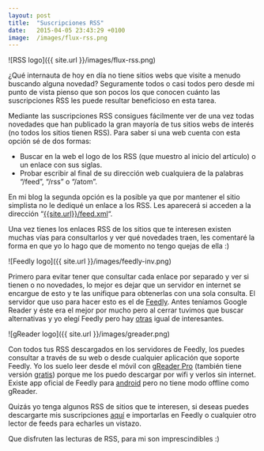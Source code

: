 ```yaml
---
layout: post
title:  "Suscripciones RSS"
date:   2015-04-05 23:43:29 +0100
image:  /images/flux-rss.png
---
```

![RSS logo]({{ site.url }}/images/flux-rss.png)

¿Qué internauta de hoy en día no tiene sitios webs que visite a menudo buscando alguna novedad? Seguramente todos o casi todos pero desde mi punto de vista pienso que son pocos los que conocen cuánto las suscripciones RSS les puede resultar beneficioso en esta tarea.

Mediante las suscripciones RSS consigues fácilmente ver de una vez todas novedades que han publicado la gran mayoría de tus sitios webs de interés (no todos los sitios tienen RSS). Para saber si una web cuenta con esta opción sé de dos formas:

* Buscar en la web el logo de los RSS (que muestro al inicio del artículo) o un enlace con sus siglas.
* Probar escribir al final de su dirección web cualquiera de la palabras “/feed”, “/rss” o “/atom”.

En mi blog la segunda opción es la posible ya que por mantener el sitio simplista no le dediqué un enlace a los RSS. Les aparecerá si acceden a la dirección “[{{site.url}}/feed.xml]({{site.url}}/feed.xml)“.

Una vez tienes los enlaces RSS de los sitios que te interesen existen muchas vías para consultarlos y ver qué novedades traen, les comentaré la forma en que yo lo hago que de momento no tengo quejas de ella :)

![Feedly logo]({{ site.url }}/images/feedly-inv.png)

Primero para evitar tener que consultar cada enlace por separado y ver si tienen o no novedades, lo mejor es dejar que un servidor en internet se encargue de esto y te las unifique para obtenerlas con una sola consulta. El servidor que uso para hacer esto es el de [Feedly](http://feedly.com/). Antes teníamos Google Reader y éste era el mejor por mucho pero al cerrar tuvimos que buscar alternativas y yo elegí Feedly pero hay [otras](http://alternativeto.net/software/feedly/) igual de interesantes.

![gReader logo]({{ site.url }}/images/greader.png)

Con todos tus RSS descargados en los servidores de Feedly, los puedes consultar a través de su web o desde cualquier aplicación que soporte Feedly. Yo los suelo leer desde el móvil con [gReader Pro](https://play.google.com/store/apps/details?id=com.noinnion.android.greader.readerpro) (también tiene versión [gratis](https://play.google.com/store/apps/details?id=com.noinnion.android.greader.reader)) porque me los puedo descargar por wifi y verlos sin internet. Existe app oficial de Feedly para [android](https://play.google.com/store/apps/details?id=com.devhd.feedly) pero no tiene modo offline como gReader.

Quizás yo tenga algunos RSS de sitios que te interesen, si deseas puedes descargarte mis suscripciones [aquí](/downloads/feedly.opml) e importarlas en Feedly o cualquier otro lector de feeds para echarles un vistazo.

Que disfruten las lecturas de RSS, para mi son imprescindibles :)